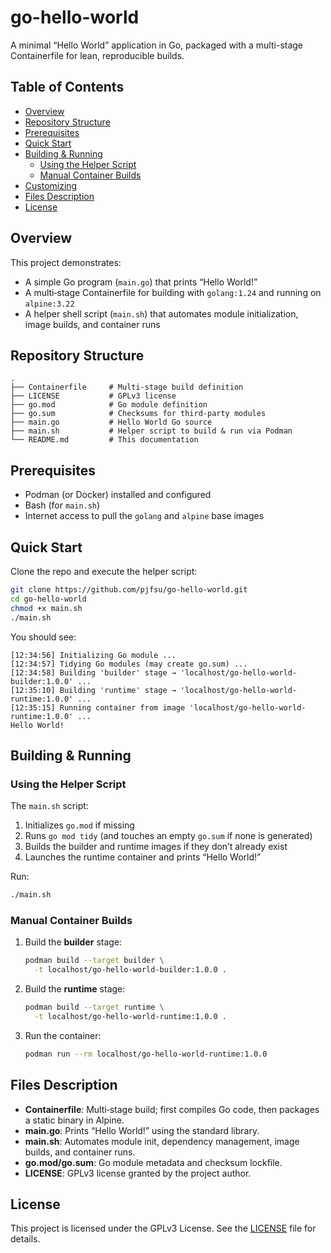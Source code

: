 # go-hello-world

A minimal “Hello World” application in Go, packaged with a multi-stage Containerfile for lean, reproducible builds.

## Table of Contents

- [Overview](#overview)  
- [Repository Structure](#repository-structure)  
- [Prerequisites](#prerequisites)  
- [Quick Start](#quick-start)  
- [Building & Running](#building--running)  
  - [Using the Helper Script](#using-the-helper-script)  
  - [Manual Container Builds](#manual-container-builds)  
- [Customizing](#customizing)  
- [Files Description](#files-description)  
- [License](#license)  

## Overview

This project demonstrates:

- A simple Go program (`main.go`) that prints “Hello World!”  
- A multi‐stage Containerfile for building with `golang:1.24` and running on `alpine:3.22`  
- A helper shell script (`main.sh`) that automates module initialization, image builds, and container runs  

## Repository Structure

```
.
├── Containerfile     # Multi-stage build definition
├── LICENSE           # GPLv3 license
├── go.mod            # Go module definition
├── go.sum            # Checksums for third-party modules
├── main.go           # Hello World Go source
├── main.sh           # Helper script to build & run via Podman
└── README.md         # This documentation
```

## Prerequisites

- Podman (or Docker) installed and configured  
- Bash (for `main.sh`)  
- Internet access to pull the `golang` and `alpine` base images  

## Quick Start

Clone the repo and execute the helper script:

```bash
git clone https://github.com/pjfsu/go-hello-world.git
cd go-hello-world
chmod +x main.sh
./main.sh
```

You should see:

```
[12:34:56] Initializing Go module ...
[12:34:57] Tidying Go modules (may create go.sum) ...
[12:34:58] Building 'builder' stage → 'localhost/go-hello-world-builder:1.0.0' ...
[12:35:10] Building 'runtime' stage → 'localhost/go-hello-world-runtime:1.0.0' ...
[12:35:15] Running container from image 'localhost/go-hello-world-runtime:1.0.0' ...
Hello World!
```

## Building & Running

### Using the Helper Script

The `main.sh` script:

1. Initializes `go.mod` if missing  
2. Runs `go mod tidy` (and touches an empty `go.sum` if none is generated)  
3. Builds the builder and runtime images if they don’t already exist  
4. Launches the runtime container and prints “Hello World!”  

Run:
```bash
./main.sh
```

### Manual Container Builds

1. Build the **builder** stage:
   ```bash
   podman build --target builder \
     -t localhost/go-hello-world-builder:1.0.0 .
   ```
2. Build the **runtime** stage:
   ```bash
   podman build --target runtime \
     -t localhost/go-hello-world-runtime:1.0.0 .
   ```
3. Run the container:
   ```bash
   podman run --rm localhost/go-hello-world-runtime:1.0.0
   ```

## Files Description

- **Containerfile**: Multi‐stage build; first compiles Go code, then packages a static binary in Alpine.  
- **main.go**: Prints “Hello World!” using the standard library.  
- **main.sh**: Automates module init, dependency management, image builds, and container runs.  
- **go.mod/go.sum**: Go module metadata and checksum lockfile.  
- **LICENSE**: GPLv3 license granted by the project author.

## License

This project is licensed under the GPLv3 License. See the [LICENSE](LICENSE) file for details.
